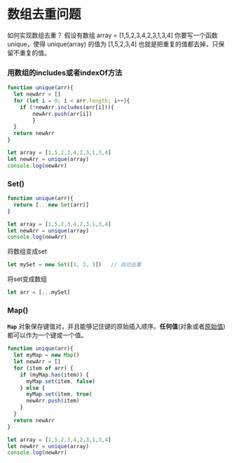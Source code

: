 # 数组去重问题

如何实现数组去重？
假设有数组 array = [1,5,2,3,4,2,3,1,3,4]
你要写一个函数 unique，使得
unique(array) 的值为 [1,5,2,3,4]
也就是把重复的值都去掉，只保留不重复的值。

### 用数组的includes或者indexOf方法
```javascript
function unique(arr){
  let newArr = []
  for (let i = 0; i < arr.length; i++){
    if (!newArr.includes(arr[i])){
        newArr.push(arr[i])
        }
  }  
  return newArr
}

let array = [1,5,2,3,4,2,3,1,3,4]
let newArr = unique(array)
console.log(newArr)
```
### Set()
```javascript
function unique(arr){
  return [...new Set(arr)]
}

let array = [1,5,2,3,4,2,3,1,3,4]
let newArr = unique(array)
console.log(newArr)
```
将数组变成set
```javascript
let mySet = new Set([1, 2, 3])   // 自动去重
```
将set变成数组
```javascript
let arr = [...mySet]
```
### Map()
**`Map`** 对象保存键值对，并且能够记住键的原始插入顺序。**任何值**(对象或者[原始值](https://developer.mozilla.org/zh-CN/docs/Glossary/Primitive)) 都可以作为一个键或一个值。
```javascript
function unique(arr){
  let myMap = new Map()
  let newArr = []
  for (item of arr) {
    if (myMap.has(item)) {
      myMap.set(item, false)
    } else {
      myMap.set(item, true)
      newArr.push(item)
    }
  }
  return newArr
}

let array = [1,5,2,3,4,2,3,1,3,4]
let newArr = unique(array)
console.log(newArr)
```


